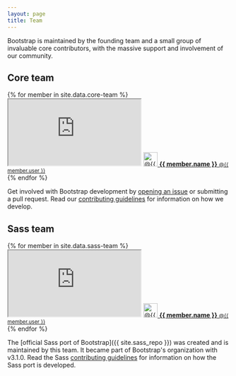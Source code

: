```yaml
---
layout: page
title: Team
---
```


Bootstrap is maintained by the founding team and a small group of invaluable core contributors, with the massive support and involvement of our community.

## Core team

<div class="list-group bs-team">
  {% for member in site.data.core-team %}
    <div class="list-group-item">
      <iframe class="github-btn" src="http://ghbtns.com/github-btn.html?user={{ member.user }}&amp;type=follow"></iframe>
      <a class="team-member" href="https://github.com/{{ member.user }}">
        <img src="http://www.gravatar.com/avatar/{{ member.gravatar }}" alt="@{{ member.user }}" width="32" height="32">
        <strong>{{ member.name }}</strong> <small>@{{ member.user }}</small>
      </a>
    </div>
  {% endfor %}
</div>

Get involved with Bootstrap development by [opening an issue](https://github.com/twbs/bootstrap/issues/new) or submitting a pull request. Read our [contributing guidelines](https://github.com/twbs/bootstrap/blob/master/CONTRIBUTING.md) for information on how we develop.

## Sass team

<div class="list-group bs-team">
  {% for member in site.data.sass-team %}
    <div class="list-group-item">
      <iframe class="github-btn" src="http://ghbtns.com/github-btn.html?user={{ member.user }}&amp;type=follow"></iframe>
      <a class="team-member" href="https://github.com/{{ member.user }}">
        <img src="http://www.gravatar.com/avatar/{{ member.gravatar }}" alt="@{{ member.user }}" width="32" height="32">
        <strong>{{ member.name }}</strong> <small>@{{ member.user }}</small>
      </a>
    </div>
  {% endfor %}
</div>

The [official Sass port of Bootstrap]({{ site.sass_repo }}) was created and is maintained by this team. It became part of Bootstrap's organization with v3.1.0. Read the Sass [contributing guidelines](https://github.com/twbs/bootstrap-sass/blob/master/CONTRIBUTING.md) for information on how the Sass port is developed.
